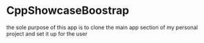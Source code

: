 # CppShowcaseBoostrap
the sole purpose of this app is to clone the main app section of my personal project and set it up for the user
